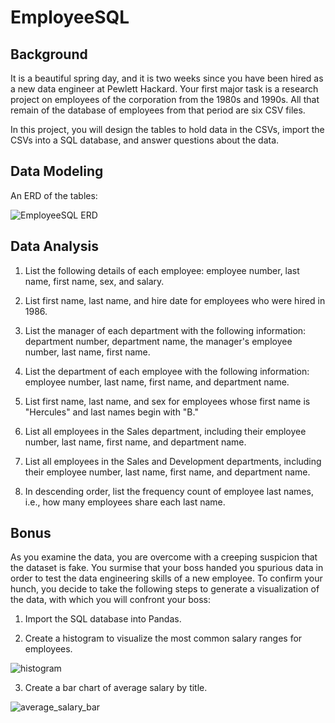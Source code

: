 # EmployeeSQL 



## Background

It is a beautiful spring day, and it is two weeks since you have been hired as a new data engineer at Pewlett Hackard. Your first major task is a research project on employees of the corporation from the 1980s and 1990s. All that remain of the database of employees from that period are six CSV files.

In this project, you will design the tables to hold data in the CSVs, import the CSVs into a SQL database, and answer questions about the data. 


## Data Modeling 


An ERD of the tables: 


![EmployeeSQL ERD](https://user-images.githubusercontent.com/55970064/93844114-bd872780-fc61-11ea-8a98-72d98071d7a2.png)


## Data Analysis


1. List the following details of each employee: employee number, last name, first name, sex, and salary.


2. List first name, last name, and hire date for employees who were hired in 1986.


3. List the manager of each department with the following information: department number, department name, the manager's employee number, last name, first name.


4. List the department of each employee with the following information: employee number, last name, first name, and department name.


5. List first name, last name, and sex for employees whose first name is "Hercules" and last names begin with "B."


6. List all employees in the Sales department, including their employee number, last name, first name, and department name.


7. List all employees in the Sales and Development departments, including their employee number, last name, first name, and department name.


8. In descending order, list the frequency count of employee last names, i.e., how many employees share each last name.


## Bonus


As you examine the data, you are overcome with a creeping suspicion that the dataset is fake. You surmise that your boss handed you spurious data in order to test the data engineering skills of a new employee. To confirm your hunch, you decide to take the following steps to generate a visualization of the data, with which you will confront your boss:


1. Import the SQL database into Pandas. 


2. Create a histogram to visualize the most common salary ranges for employees.


![histogram](https://user-images.githubusercontent.com/55970064/93844809-148dfc00-fc64-11ea-946a-5cd7657e7718.png)


3. Create a bar chart of average salary by title.


![average_salary_bar](https://user-images.githubusercontent.com/55970064/93844826-1f489100-fc64-11ea-9d49-5b6aac16f280.png)



